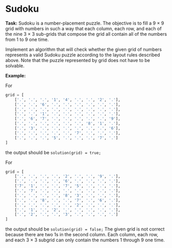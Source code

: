 # Sudoku

**Task:**
Sudoku is a number-placement puzzle. The objective is to fill a 9 × 9 grid with numbers in such a way that each column, each row, and each of the nine 3 × 3 sub-grids that compose the grid all contain all of the numbers from 1 to 9 one time.

Implement an algorithm that will check whether the given grid of numbers represents a valid Sudoku puzzle according to the layout rules described above. Note that the puzzle represented by grid does not have to be solvable.

**Example:**  

For
```python
grid = [
    ['.', '.', '.', '1', '4', '.', '.', '2', '.'],
    ['.', '.', '6', '.', '.', '.', '.', '.', '.'],
    ['.', '.', '.', '.', '.', '.', '.', '.', '.'],
    ['.', '.', '1', '.', '.', '.', '.', '.', '.'],
    ['.', '6', '7', '.', '.', '.', '.', '.', '9'],
    ['.', '.', '.', '.', '.', '.', '8', '1', '.'],
    ['.', '3', '.', '.', '.', '.', '.', '.', '6'],
    ['.', '.', '.', '.', '.', '7', '.', '.', '.'],
    ['.', '.', '.', '5', '.', '.', '.', '7', '.']
]
```
the output should be
`solution(grid) = true;`

For
```python
grid = [
    ['.', '.', '.', '.', '2', '.', '.', '9', '.'],
    ['.', '.', '.', '.', '6', '.', '.', '.', '.'],
    ['7', '1', '.', '.', '7', '5', '.', '.', '.'],
    ['.', '7', '.', '.', '.', '.', '.', '.', '.'],
    ['.', '.', '.', '.', '8', '3', '.', '.', '.'],
    ['.', '.', '8', '.', '.', '7', '.', '6', '.'],
    ['.', '.', '.', '.', '.', '2', '.', '.', '.'],
    ['.', '1', '.', '2', '.', '.', '.', '.', '.'],
    ['.', '2', '.', '.', '3', '.', '.', '.', '.']
]
```
the output should be
`solution(grid) = false;`
The given grid is not correct because there are two 1s in the second column. Each column, each row, and each 3 × 3 subgrid can only contain the numbers 1 through 9 one time.